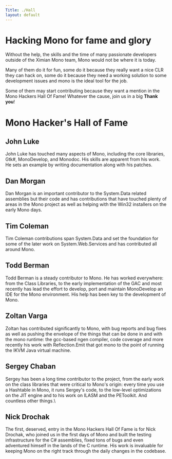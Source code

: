 ```yaml
---
Title: ./Hall
layout: default
---
```


Hacking Mono for fame and glory
===============================

Without the help, the skills and the time of many passionate developers
outside of the Ximian Mono team, Mono would not be where it is today.

Many of them do it for fun, some do it because they really want a nice
CLR they can hack on, some do it because they need a working solution to
some development issues and mono is the ideal tool for the job.

Some of them may start contributing because they want a mention in the
Mono Hackers Hall Of Fame! Whatever the cause, join us in a big <b>Thank
you</b>!

Mono Hacker's Hall of Fame
==========================

John Luke
---------

John Luke has touched many aspects of Mono, including the core
libraries, Gtk\#, MonoDevelop, and Monodoc. His skills are apparent from
his work. He sets an example by writing documentation along with his
patches.

Dan Morgan
----------

Dan Morgan is an important contributor to the System.Data related
assemblies but their code and has contributions that have touched plenty
of areas in the Mono project as well as helping with the Win32
installers on the early Mono days.

Tim Coleman
-----------

Tim Coleman contributions span System.Data and set the foundation for
some of the later work on System.Web.Services and has contributed all
around Mono.

Todd Berman
-----------

Todd Berman is a steady contributor to Mono. He has worked everywhere:
from the Class Libraries, to the early implementation of the GAC and
most recently has lead the effort to develop, port and maintain
MonoDevelop an IDE for the Mono environment. His help has been key to
the development of Mono.

Zoltan Varga
------------

Zoltan has contributed significantly to Mono, with bug reports and bug
fixes as well as pushing the envelope of the things that can be done in
and with the mono runtime: the gcc-based ngen compiler, code coverage
and more recently his work with Reflection.Emit that got mono to the
point of running the IKVM Java virtual machine.

Sergey Chaban
-------------

Sergey has been a long time contributor to the project, from the early
work on the class libraries that were critical to Mono's origin: every
time you use a Hashtable in Mono, it runs Sergey's code, to the
low-level optimizations on the JIT engine and to his work on ILASM and
the PEToolkit. And countless other things.\

Nick Drochak
------------

The first, deserved, entry in the Mono Hackers Hall Of Fame is for Nick
Drochak, who joined us in the first days of Mono and built the testing
infrastructure for the C\# assemblies, fixed tons of bugs and even
adventured himself in the lands of the C runtime. His work is invaluable
for keeping Mono on the right track through the daily changes in the
codebase.
